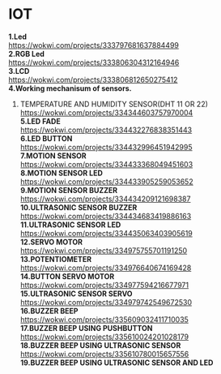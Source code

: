 # IOT<br>
**1.Led**<br>
https://wokwi.com/projects/333797681637884499<br>
**2.RGB Led**<br>
https://wokwi.com/projects/333806304312164946<br>
**3.LCD**<br>
https://wokwi.com/projects/333806812650275412<br>
**4.Working mechanisum of sensors.**<br>
1. TEMPERATURE AND HUMIDITY SENSOR(DHT 11 OR 22)<br>
  https://wokwi.com/projects/334344603757970004<br>
**5.LED FADE**<br>
https://wokwi.com/projects/334432276838351443<br>
**6.LED BUTTON**<br>
https://wokwi.com/projects/334432996451942995<br>
**7.MOTION SENSOR**<br>
https://wokwi.com/projects/334433368049451603<br>
**8.MOTION SENSOR LED**<br>
https://wokwi.com/projects/334433905259053652<br>
**9.MOTION SENSOR BUZZER**<br>
https://wokwi.com/projects/334434209121698387<br>
**10.ULTRASONIC SENSOR BUZZER**<br>
https://wokwi.com/projects/334434683419886163<br>
**11.ULTRASONIC SENSOR LED**<br>
https://wokwi.com/projects/334435063403905619<br>
**12.SERVO MOTOR**<br>
https://wokwi.com/projects/334975755701191250<br>
**13.POTENTIOMETER**<BR>
https://wokwi.com/projects/334976640674169428<br>
**14.BUTTON SERVO MOTOR**<br>
https://wokwi.com/projects/334977594216677971<br>
**15.ULTRASONIC SENSOR SERVO**<br>
https://wokwi.com/projects/334979742549672530<br>
**16.BUZZER BEEP**<br>
https://wokwi.com/projects/335609032411710035<br>
**17.BUZZER BEEP USING PUSHBUTTON**<br>
https://wokwi.com/projects/335610024201028179<br>
**18.BUZZER BEEP USING ULTRASONIC SENSOR**<br>
https://wokwi.com/projects/335610780015657556<br>
**19.BUZZER BEEP USING ULTRASONIC SENSOR AND LED**<BR>
 
  
  

  

  
  
  

  


